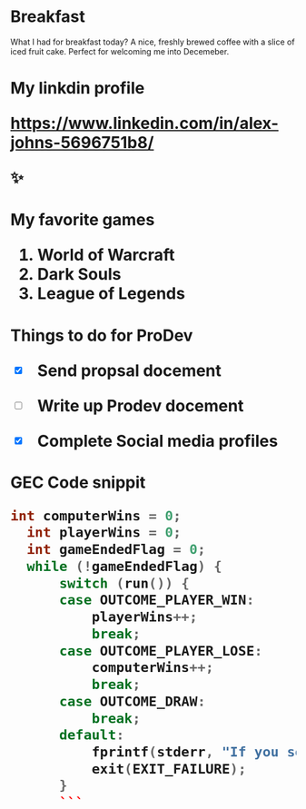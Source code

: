# Breakfast
What I had for breakfast today?
A nice, freshly brewed coffee with a slice of iced fruit cake. Perfect for welcoming me into Decemeber.

<h1> My linkdin profile

https://www.linkedin.com/in/alex-johns-5696751b8/ 

:sparkles:

<h1> My favorite games
  
  1. World of Warcraft
  2. Dark Souls 
  3. League of Legends
  
  <h1> Things to do for ProDev
  
  -[x] Send propsal docement
  
  -[ ] Write up Prodev docement
  
  -[x] Complete Social media profiles
  
  <h1> GEC Code snippit 
  
  ```c++
int computerWins = 0;
    int playerWins = 0;
    int gameEndedFlag = 0;
    while (!gameEndedFlag) {
        switch (run()) {
        case OUTCOME_PLAYER_WIN:
            playerWins++;
            break;
        case OUTCOME_PLAYER_LOSE:
            computerWins++;
            break;
        case OUTCOME_DRAW:
            break;
        default:
            fprintf(stderr, "If you see this you broke this\n");
            exit(EXIT_FAILURE);
        }
        ```
